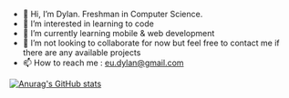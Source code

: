 - 👋 Hi, I’m Dylan. Freshman in Computer Science.
- 👀 I’m interested in learning to code
- 🌱 I’m currently learning mobile & web development
- 💞️ I’m not looking to collaborate for now but feel free to contact me if there are any available projects
- 📫 How to reach me : eu.dylan@gmail.com

[![Anurag's GitHub stats](https://github-readme-stats.vercel.app/api?username=dylan-1006)](https://github.com/anuraghazra/github-readme-stats)
